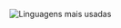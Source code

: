 ![Linguagens mais usadas](https://github-readme-stats.vercel.app/api/top-langs/?username=samuka7abr&layout=compact&theme=dark)

